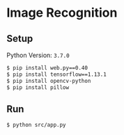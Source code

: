 # Image Recognition

## Setup

Python Version: `3.7.0`

``` sh
$ pip install web.py==0.40
$ pip install tensorflow==1.13.1
$ pip install opencv-python
$ pip install pillow
```

## Run

``` sh
$ python src/app.py
```
